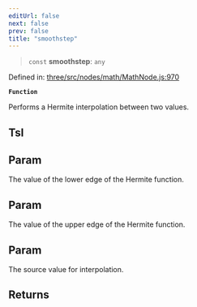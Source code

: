 ```yaml
---
editUrl: false
next: false
prev: false
title: "smoothstep"
---
```


> `const` **smoothstep**: `any`

Defined in: [three/src/nodes/math/MathNode.js:970](https://github.com/DefinitelyMaybe/three-i18n/blob/fa57b79433d1c349ffb23a78727299c8d4190136/three/src/nodes/math/MathNode.js#L970)

**`Function`**

Performs a Hermite interpolation between two values.

## Tsl

## Param

The value of the lower edge of the Hermite function.

## Param

The value of the upper edge of the Hermite function.

## Param

The source value for interpolation.

## Returns
